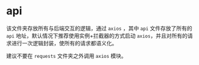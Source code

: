 # api

该文件夹存放所有与后端交互的逻辑，通过 `axios` ，其中 `api` 文件存放了所有的 `api` 地址，默认情况下推荐使用实例+拦截器的方式启动 `axios`，并且对所有的请求进行一次逻辑封装，使所有的请求都语义化。

建议不要在 `requests` 文件夹之外调用 `axios` 模块。

